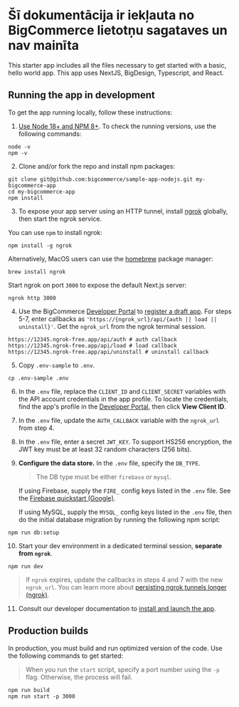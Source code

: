 # Šī dokumentācija ir iekļauta no BigCommerce lietotņu sagataves un nav mainīta

This starter app includes all the files necessary to get started with a basic, hello world app. This app uses NextJS, BigDesign, Typescript, and React.

## Running the app in development

To get the app running locally, follow these instructions:

1. [Use Node 18+ and NPM 8+](https://docs.npmjs.com/downloading-and-installing-node-js-and-npm#checking-your-version-of-npm-and-node-js). To check the running versions, use the following commands:

```shell
node -v
npm -v
```

2. Clone and/or fork the repo and install npm packages:

```shell
git clone git@github.com:bigcommerce/sample-app-nodejs.git my-bigcommerce-app
cd my-bigcommerce-app
npm install
```

3. To expose your app server using an HTTP tunnel, install [ngrok](https://www.npmjs.com/package/ngrok#usage) globally, then start the ngrok service.

You can use `npm` to install ngrok:

```shell
npm install -g ngrok
```

Alternatively, MacOS users can use the [homebrew](https://brew.sh/) package manager:

```shell
brew install ngrok
```

Start ngrok on port `3000` to expose the default Next.js server:

```shell
ngrok http 3000
```

4. Use the BigCommerce [Developer Portal](https://devtools.bigcommerce.com) to [register a draft app](https://developer.bigcommerce.com/api-docs/apps/quick-start#register-the-app). For steps 5-7, enter callbacks as `'https://{ngrok_url}/api/{auth || load || uninstall}'`. Get the `ngrok_url` from the ngrok terminal session.

```shell
https://12345.ngrok-free.app/api/auth # auth callback
https://12345.ngrok-free.app/api/load # load callback
https://12345.ngrok-free.app/api/uninstall # uninstall callback
```

5. Copy `.env-sample` to `.env`.

```shell
cp .env-sample .env
```

6. In the `.env` file, replace the `CLIENT_ID` and `CLIENT_SECRET` variables with the API account credentials in the app profile. To locate the credentials, find the app's profile in the [Developer Portal](https://devtools.bigcommerce.com/my/apps), then click **View Client ID**.

7. In the `.env` file, update the `AUTH_CALLBACK` variable with the `ngrok_url` from step 4.

8. In the `.env` file, enter a secret `JWT_KEY`. To support HS256 encryption, the JWT key must be at least 32 random characters (256 bits).

9. **Configure the data store.** In the `.env` file, specify the `DB_TYPE`.

   > The DB type must be either `firebase` or `mysql`.

   If using Firebase, supply the `FIRE_` config keys listed in the `.env` file. See the [Firebase quickstart (Google)](https://firebase.google.com/docs/firestore/quickstart).

   If using MySQL, supply the `MYSQL_` config keys listed in the `.env` file, then do the initial database migration by running the following npm script:

```shell
npm run db:setup
```

10. Start your dev environment in a dedicated terminal session, **separate from `ngrok`**.

```shell
npm run dev
```

> If `ngrok` expires, update the callbacks in steps 4 and 7 with the new `ngrok_url`. You can learn more about [persisting ngrok tunnels longer (ngrok)](https://ngrok.com/docs/getting-started/#step-3-connect-your-agent-to-your-ngrok-account).

11. Consult our developer documentation to [install and launch the app](https://developer.bigcommerce.com/api-docs/apps/quick-start#install-the-app).

## Production builds

In production, you must build and run optimized version of the code. Use the following commands to get started:

> When you run the `start` script, specify a port number using the `-p` flag. Otherwise, the process will fail.

```shell
npm run build
npm run start -p 3000
```
